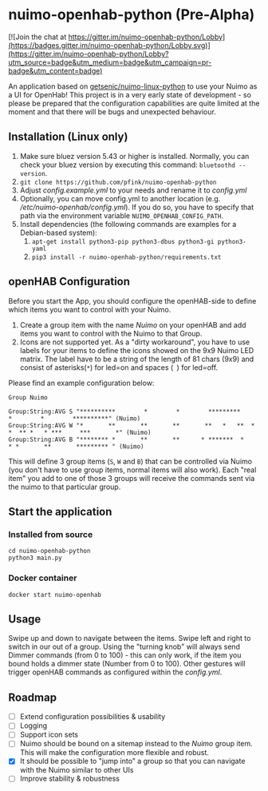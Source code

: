 # nuimo-openhab-python (Pre-Alpha)

[![Join the chat at https://gitter.im/nuimo-openhab-python/Lobby](https://badges.gitter.im/nuimo-openhab-python/Lobby.svg)](https://gitter.im/nuimo-openhab-python/Lobby?utm_source=badge&utm_medium=badge&utm_campaign=pr-badge&utm_content=badge)

An application based on [getsenic/nuimo-linux-python](https://github.com/getsenic/nuimo-linux-python) to use your Nuimo as a UI for OpenHab! This project is in a very early state of development - so please be prepared that the configuration capabilities are quite limited at the moment and that there will be bugs and unexpected behaviour.

## Installation (Linux only)

1. Make sure bluez version 5.43 or higher  is installed. Normally, you can check your bluez version by executing this command: `bluetoothd --version`.
1. `git clone https://github.com/pfink/nuimo-openhab-python`
1. Adjust *config.example.yml* to your needs and rename it to *config.yml*
1. Optionally, you can move config.yml to another location (e.g. */etc/nuimo-openhab/config.yml*). If you do so, you have to specify that path via the environment variable `NUIMO_OPENHAB_CONFIG_PATH`.
1. Install dependencies (the following commands are examples for a Debian-based system):
    1. `apt-get install python3-pip python3-dbus python3-gi python3-yaml`
    1. `pip3 install -r nuimo-openhab-python/requirements.txt`

## openHAB Configuration

Before you start the App, you should configure the openHAB-side to define which items you want to control with your Nuimo.

1. Create a group item with the name *Nuimo* on your openHAB and add items you want to control with the Nuimo to that Group.
1. Icons are not supported yet. As a "dirty workaround", you have to use labels for your items to define the icons showed on the 9x9 Nuimo LED matrix. The label have to be a string of the length of 81 chars (9x9) and consist of asterisks(`*`) for led=on and spaces (` `) for led=off.

Please find an example configuration below:

```
Group Nuimo

Group:String:AVG S "**********        *        *        *********        *        *        **********" (Nuimo)
Group:String:AVG W "*       **       **       **       **   *   **  * *  ** *   * ***     ***       *" (Nuimo)
Group:String:AVG B "******** *       **       **      * *******  *      * *       **       ********* " (Nuimo)
```

This will define 3 group items (`S`, `W` and `B`) that can be controlled via Nuimo (you don't have to use group items, normal items will also work). Each "real item" you add to one of those 3 groups will receive the commands sent via the nuimo to that particular group.

## Start the application

### Installed from source

```
cd nuimo-openhab-python
python3 main.py
```

### Docker container

```
docker start nuimo-openhab
```

## Usage

Swipe up and down to navigate between the items. Swipe left and right to switch in our out of a group. Using the "turning knob" will always send Dimmer commands (from 0 to 100) - this can only work, if the item you bound holds a dimmer state (Number from 0 to 100). Other gestures will trigger openHAB commands as configured within the *config.yml*.

## Roadmap
- [ ] Extend configuration possibilities & usability
- [ ] Logging
- [ ] Support icon sets
- [ ] Nuimo should be bound on a sitemap instead to the *Nuimo* group item. This will make the configuration more flexible and robust.
- [x] It should be possible to "jump into" a group so that you can navigate with the Nuimo similar to other UIs
- [ ] Improve stability & robustness
